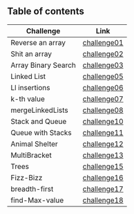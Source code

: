 ## Table of contents

Challenge           | Link
------------------- |--------
Reverse an array    | [challenge01](https://github.com/batool-alali-401-advanced-javascript/data-structures-and-algorithms/blob/master/JavaScript/challenges/arrayReverse/README.md)
Shit an array       | [challenge02](https://github.com/batool-alali-401-advanced-javascript/data-structures-and-algorithms/blob/master/JavaScript/challenges/arrayShift/README.md)
Array Binary Search | [challenge03](https://github.com/batool-alali-401-advanced-javascript/data-structures-and-algorithms/blob/master/JavaScript/challenges/arrayBinarySearch/README.md)
Linked List         | [challenge05](https://github.com/batool-alali-401-advanced-javascript/data-structures-and-algorithms/blob/master/Data-Structures/linkedList/README.md)
Ll insertions       | [challenge06](https://github.com/batool-alali-401-advanced-javascript/data-structures-and-algorithms/blob/master/Data-Structures/linkedList/README.md)
k-th value          | [challenge07](https://github.com/batool-alali-401-advanced-javascript/data-structures-and-algorithms/blob/master/Data-Structures/linkedList/README.md)
mergeLinkedLists    | [challenge08](https://github.com/batool-alali-401-advanced-javascript/data-structures-and-algorithms/blob/master/Data-Structures/linkedList/README.md)
Stack and Queue     | [challenge10](https://github.com/batool-alali-401-advanced-javascript/data-structures-and-algorithms/blob/queue-with-stacks/Data-Structures/stacksAndQueues/README.md)
Queue with Stacks   | [challenge11](https://github.com/batool-alali-401-advanced-javascript/data-structures-and-algorithms/blob/queue-with-stacks/Data-Structures/queueWithStacks/README.md)
Animal Shelter      | [challenge12](https://github.com/batool-alali-401-advanced-javascript/data-structures-and-algorithms/blob/fifo-animal-shelter/Data-Structures/fifoAnimalShelter/README.md)
MultiBracket        | [challenge13](https://github.com/batool-alali-401-advanced-javascript/data-structures-and-algorithms/blob/fifo-animal-shelter/JavaScript/challenges/multiBracketValidation/README.md)
Trees               | [challenge15](https://github.com/batool-alali-401-advanced-javascript/data-structures-and-algorithms/blob/tree/Data-Structures/tree/README.md)
Fizz-Bizz           | [challenge16](https://github.com/batool-alali-401-advanced-javascript/data-structures-and-algorithms/blob/fizzbuzz-tree/Data-Structures/fizzBuzzTree/README.md)
breadth-first       | [challenge17](https://github.com/batool-alali-401-advanced-javascript/data-structures-and-algorithms/blob/breadth-first/Data-Structures/tree/README.md)
find-Max-value      | [challenge18](https://github.com/batool-alali-401-advanced-javascript/data-structures-and-algorithms/blob/find-maximum-binary-tree/Data-Structures/tree/README.md)